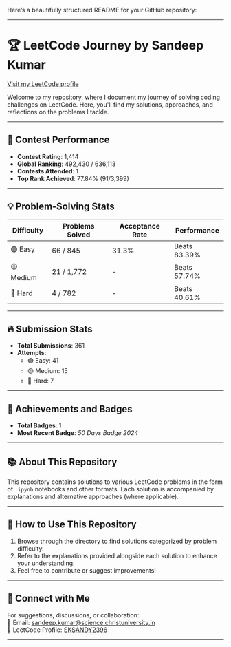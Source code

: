 Here’s a beautifully structured README for your GitHub repository:

---

# 🏆 LeetCode Journey by Sandeep Kumar  
[Visit my LeetCode profile](https://leetcode.com/u/SKSANDY2396/)  

Welcome to my repository, where I document my journey of solving coding challenges on LeetCode. Here, you'll find my solutions, approaches, and reflections on the problems I tackle.  

---

## 🚀 Contest Performance  
- **Contest Rating**: 1,414  
- **Global Ranking**: 492,430 / 636,113  
- **Contests Attended**: 1  
- **Top Rank Achieved**: 77.84% (91/3,399)  

---

## 💡 Problem-Solving Stats  
| **Difficulty** | **Problems Solved** | **Acceptance Rate** | **Performance** |  
|----------------|---------------------|---------------------|----------------|  
| 🟢 Easy        | 66 / 845           | 31.3%              | Beats 83.39%  |  
| 🟡 Medium      | 21 / 1,772         | -                  | Beats 57.74%  |  
| 🔴 Hard        | 4 / 782            | -                  | Beats 40.61%  |  

---

## 🔥 Submission Stats  
- **Total Submissions**: 361  
- **Attempts**:  
  - 🟢 Easy: 41  
  - 🟡 Medium: 15  
  - 🔴 Hard: 7  

---

## 🏅 Achievements and Badges  
- **Total Badges**: 1  
- **Most Recent Badge**: *50 Days Badge 2024*  

---

## 📚 About This Repository  
This repository contains solutions to various LeetCode problems in the form of `.ipynb` notebooks and other formats. Each solution is accompanied by explanations and alternative approaches (where applicable).  

---

## 🌟 How to Use This Repository  
1. Browse through the directory to find solutions categorized by problem difficulty.  
2. Refer to the explanations provided alongside each solution to enhance your understanding.  
3. Feel free to contribute or suggest improvements!

---

## 💬 Connect with Me  
For suggestions, discussions, or collaboration:  
📧 Email: sandeep.kumar@science.christuniversity.in  
🔗 LeetCode Profile: [SKSANDY2396](https://leetcode.com/u/SKSANDY2396/)  

---

